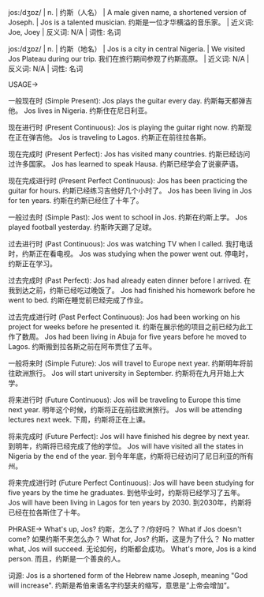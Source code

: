 jos:/dʒɒz/ | n. | 约斯（人名） |  A male given name, a shortened version of Joseph. |  Jos is a talented musician. 约斯是一位才华横溢的音乐家。 |  近义词: Joe, Joey | 反义词: N/A | 词性: 名词

jos:/dʒɒz/ | n. | 约斯（地名） |  Jos is a city in central Nigeria. |  We visited Jos Plateau during our trip. 我们在旅行期间参观了约斯高原。 | 近义词: N/A | 反义词: N/A | 词性: 名词


USAGE->

一般现在时 (Simple Present):
Jos plays the guitar every day. 约斯每天都弹吉他。
Jos lives in Nigeria. 约斯住在尼日利亚。


现在进行时 (Present Continuous):
Jos is playing the guitar right now. 约斯现在正在弹吉他。
Jos is traveling to Lagos. 约斯正在前往拉各斯。


现在完成时 (Present Perfect):
Jos has visited many countries. 约斯已经访问过许多国家。
Jos has learned to speak Hausa. 约斯已经学会了说豪萨语。


现在完成进行时 (Present Perfect Continuous):
Jos has been practicing the guitar for hours. 约斯已经练习吉他好几个小时了。
Jos has been living in Jos for ten years. 约斯在约斯已经住了十年了。


一般过去时 (Simple Past):
Jos went to school in Jos. 约斯在约斯上学。
Jos played football yesterday. 约斯昨天踢了足球。


过去进行时 (Past Continuous):
Jos was watching TV when I called. 我打电话时，约斯正在看电视。
Jos was studying when the power went out. 停电时，约斯正在学习。


过去完成时 (Past Perfect):
Jos had already eaten dinner before I arrived. 在我到达之前，约斯已经吃过晚饭了。
Jos had finished his homework before he went to bed. 约斯在睡觉前已经完成了作业。


过去完成进行时 (Past Perfect Continuous):
Jos had been working on his project for weeks before he presented it. 约斯在展示他的项目之前已经为此工作了数周。
Jos had been living in Abuja for five years before he moved to Lagos. 约斯搬到拉各斯之前在阿布贾住了五年。


一般将来时 (Simple Future):
Jos will travel to Europe next year. 约斯明年将前往欧洲旅行。
Jos will start university in September. 约斯将在九月开始上大学。


将来进行时 (Future Continuous):
Jos will be traveling to Europe this time next year. 明年这个时候，约斯将正在前往欧洲旅行。
Jos will be attending lectures next week. 下周，约斯将正在上课。


将来完成时 (Future Perfect):
Jos will have finished his degree by next year. 到明年，约斯将已经完成了他的学位。
Jos will have visited all the states in Nigeria by the end of the year. 到今年年底，约斯将已经访问了尼日利亚的所有州。


将来完成进行时 (Future Perfect Continuous):
Jos will have been studying for five years by the time he graduates. 到他毕业时，约斯将已经学习了五年。
Jos will have been living in Lagos for ten years by 2030. 到2030年，约斯将已经在拉各斯住了十年。



PHRASE->
What's up, Jos?  约斯，怎么了？/你好吗？
What if Jos doesn't come? 如果约斯不来怎么办？
What for, Jos? 约斯，这是为了什么？
No matter what, Jos will succeed. 无论如何，约斯都会成功。
What's more, Jos is a kind person. 而且，约斯是一个善良的人。


词源: Jos is a shortened form of the Hebrew name Joseph, meaning "God will increase".  约斯是希伯来语名字约瑟夫的缩写，意思是“上帝会增加”。
